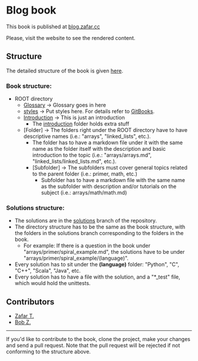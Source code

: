 # Blog book

This book is published at [blog.zafar.cc](http://blog.zafar.cc)

Please, visit the website to see the rendered content.

## Structure
The detailed structure of the book is given [here](SUMMARY.md).

### Book structure:
- ROOT directory
    - [Glossary](GLOSSARY.md) → Glossary goes in here
    - [styles](styles) → Put styles here. For details refer to [GitBooks](//help.gitbook.com/styling/book.html).
    - [Introduction](INTRO.md) → This is just an introduction
        - The [introduction](introduction) folder holds extra stuff
    - [Folder] → The folders right under the ROOT directory have to have descriptive names (i.e.: "arrays", "linked_lists", etc.). 
        - The folder has to have a markdown file under it with the same name as the folder itself with the description and basic introduction to the topic (i.e.: "arrays/arrays.md", "linked_lists/linked_lists.md", etc.).
        - [Subfolder] → The subfolders must cover general topics related to the parent folder (i.e.: primer, math, etc.)
            - Subfolder has to have a markdown file with the same name as the subfolder with description and/or tutorials on the subject (i.e.: arrays/math/math.md)

### Solutions structure:
- The solutions are in the [solutions](//github.com/zafartahirov/blog/tree/solutions) branch of the repository. 
- The directory structure has to be the same as the book structure, with the folders in the solutions branch corresponding to the folders in the book. 
    - For example: If there is a question in the book under "arrays/primer/spiral_example.md", the solutions have to be under "arrays/primer/spiral_example/(language)".
- Every solution has to sit under the **(language)** folder: "Python", "C", "C++", "Scala", "Java", etc.
- Every solution has to have a file with the solution, and a "*_test" file, which would hold the unittests.


## Contributors
* [Zafar T.](//github.com/zafartahirov/)
* [Bob Z.](//github.com/byzhou)

---

If you'd like to contribute to the book, clone the project, make your changes and send a pull request. Note that the pull request will be rejected if not conforming to the structure above.
